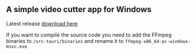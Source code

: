 ## A simple video cutter app for Windows

Latest release [download here](https://github.com/Vitor-Kilp/V-cut/releases/latest)

If you want to compile the source code you need to add the FFmpeg binaries to `/src-tauri/binaries` and rename it to `ffmpeg-x86_64-pc-windows-msvc.exe`
